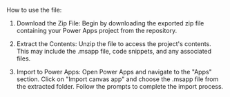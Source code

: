 How to use the file:

1. Download the Zip File:
Begin by downloading the exported zip file containing your Power Apps project from the repository.

2. Extract the Contents:
Unzip the file to access the project's contents. This may include the .msapp file, code snippets, and any associated files.

3. Import to Power Apps:
Open Power Apps and navigate to the "Apps" section.
Click on "Import canvas app" and choose the .msapp file from the extracted folder.
Follow the prompts to complete the import process.

